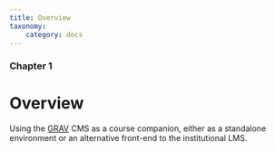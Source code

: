```yaml
---
title: Overview
taxonomy:
    category: docs
---
```


### Chapter 1

# Overview

Using the [GRAV](http://getgrav.org) CMS as a course companion, either as a standalone environment or an alternative front-end to the institutional LMS.
